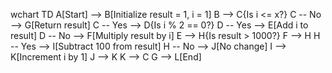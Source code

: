 
wchart TD
    A[Start] --> B[Initialize result = 1, i = 1]
    B --> C{Is i <= x?}
    C -- No --> G[Return result]
    C -- Yes --> D{Is i % 2 == 0?}
    D -- Yes --> E[Add i to result]
    D -- No --> F[Multiply result by i]
    E --> H{Is result > 1000?}
    F --> H
    H -- Yes --> I[Subtract 100 from result]
    H -- No --> J[No change]
    I --> K[Increment i by 1]
    J --> K
    K --> C
    G --> L[End]
